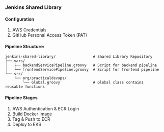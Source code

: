 ### Jenkins Shared Library
#### Configuration
1. AWS Credentials
2. GitHub Personal Access Token (PAT)
#### Pipeline Structure:
```
jenkins-shared-library/                 # Shared Library Repository
├── vars/
│   ├── backendServicePipeline.groovy   # Script for backend pipeline
│   └── frontendServicePipeline.groovy  # Script for frontend pipeline
└── src/
    └── org/practicaldevops/
        └── Global.groovy               # Global class contains reusable functions
```

#### Pipeline Stages
1. AWS Authentication & ECR Login
2. Build Docker Image
3. Tag & Push to ECR
4. Deploy to EKS
